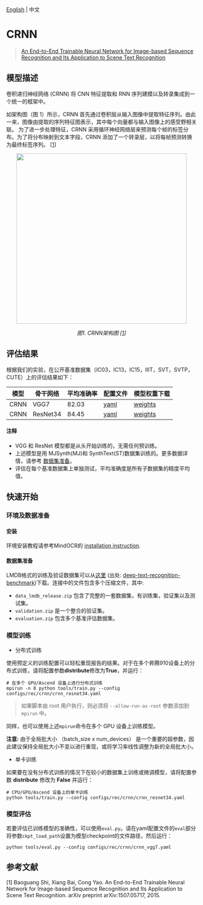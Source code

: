 [English](https://github.com/mindspore-lab/mindocr/blob/main/configs/rec/crnn/README.md) | 中文

# CRNN
<!--- Guideline: use url linked to abstract in ArXiv instead of PDF for fast loading.  -->

> [An End-to-End Trainable Neural Network for Image-based Sequence
Recognition and Its Application to Scene Text Recognition](https://https://arxiv.org/abs/1507.05717)

## 模型描述
<!--- Guideline: Introduce the model and architectures. Cite if you use/adopt paper explanation from others. -->

卷积递归神经网络 (CRNN) 将 CNN 特征提取和 RNN 序列建模以及转录集成到一个统一的框架中。

如架构图（图 1）所示，CRNN 首先通过卷积层从输入图像中提取特征序列。由此一来，图像由提取的序列特征图表示，其中每个向量都与输入图像上的感受野相关联。 为了进一步处理特征，CRNN 采用循环神经网络层来预测每个帧的标签分布。为了将分布映射到文本字段，CRNN 添加了一个转录层，以将每帧预测转换为最终标签序列。 [<a href="#references">1</a>]

<!--- Guideline: If an architecture table/figure is available in the paper, put one here and cite for intuitive illustration. -->

<p align="center">
  <img src="https://user-images.githubusercontent.com/26082447/224601239-a569a1d4-4b29-4fa8-804b-6690cb50caef.PNG" width=450 />
</p>
<p align="center">
  <em> 图1. CRNN架构图 [<a href="#references">1</a>] </em>
</p>

## 评估结果
<!--- Guideline:
Table Format:
- Model: model name in lower case with _ seperator.
- Context: Training context denoted as {device}x{pieces}-{MS mode}, where mindspore mode can be G - graph mode or F - pynative mode with ms function. For example, D910x8-G is for training on 8 pieces of Ascend 910 NPU using graph mode.
- Top-1 and Top-5: Keep 2 digits after the decimal point.
- Params (M): # of model parameters in millions (10^6). Keep 2 digits after the decimal point
- Recipe: Training recipe/configuration linked to a yaml config file. Use absolute url path.
- Download: url of the pretrained model weights. Use absolute url path.
-->

根据我们的实验，在公开基准数据集（IC03，IC13，IC15，IIIT，SVT，SVTP，CUTE）上的评估结果如下：

<div align="center">

| **模型** | **骨干网络** | **平均准确率**  | **配置文件**                                                                                    | **模型权重下载**                                                                                 | 
|---------|------------|---------------|------------------------------------------------------------------------------------------------|--------------------------------------------------------------------------------------------|
| CRNN    | VGG7       | 82.03         | [yaml](https://github.com/mindspore-lab/mindocr/blob/main/configs/rec/crnn/crnn_vgg7.yaml)     | [weights](https://download.mindspore.cn/toolkits/mindocr/crnn/crnn_vgg7-ea7e996c.ckpt)     |
| CRNN    | ResNet34   | 84.45         | [yaml](https://github.com/mindspore-lab/mindocr/blob/main/configs/rec/crnn/crnn_resnet34.yaml) | [weights](https://download.mindspore.cn/toolkits/mindocr/crnn/crnn_resnet34-83f37f07.ckpt) |


</div>

#### 注释
- VGG 和 ResNet 模型都是从头开始训练的，无需任何预训练。
- 上述模型是用 MJSynth(MJ)和 SynthText(ST)数据集训练的。更多数据详情，请参考 [数据集准备](#数据集准备)。
- 评估在每个基准数据集上单独测试，平均准确度是所有子数据集的精度平均值。


## 快速开始
### 环境及数据准备

#### 安装
环境安装教程请参考MindOCR的 [installation instruction](https://github.com/mindspore-lab/mindocr#installation).

#### 数据集准备
LMDB格式的训练及验证数据集可以从[这里](https://www.dropbox.com/sh/i39abvnefllx2si/AAAbAYRvxzRp3cIE5HzqUw3ra?dl=0) (出处: [deep-text-recognition-benchmark](https://github.com/clovaai/deep-text-recognition-benchmark#download-lmdb-dataset-for-traininig-and-evaluation-from-here))下载。连接中的文件包含多个压缩文件，其中:
- `data_lmdb_release.zip` 包含了完整的一套数据集，有训练集，验证集以及测试集。
- `validation.zip` 是一个整合的验证集。
- `evaluation.zip` 包含多个基准评估数据集。

### 模型训练
<!--- Guideline: Avoid using shell script in the command line. Python script preferred. -->

* 分布式训练

使用预定义的训练配置可以轻松重现报告的结果。对于在多个昇腾910设备上的分布式训练，请将配置参数**distribute**修改为**True**，并运行：

```shell
# 在多个 GPU/Ascend 设备上进行分布式训练
mpirun -n 8 python tools/train.py --config configs/rec/crnn/crnn_resnet34.yaml
```
> 如果脚本由 root 用户执行，则必须将 `--allow-run-as-root` 参数添加到 `mpirun` 中。

同样，也可以使用上述`mpirun`命令在多个 GPU 设备上训练模型。

**注意:**  由于全局批大小 （batch_size x num_devices） 是一个重要的超参数，因此建议保持全局批大小不变以进行重现，或将学习率线性调整为新的全局批大小。

* 单卡训练

如果要在没有分布式训练的情况下在较小的数据集上训练或微调模型，请将配置参数 **distribute** 修改为 **False** 并运行：

```shell
# CPU/GPU/Ascend 设备上的单卡训练
python tools/train.py --config configs/rec/crnn/crnn_resnet34.yaml
```

### 模型评估

若要评估已训练模型的准确性，可以使用`eval.py`。请在yaml配置文件的`eval`部分将参数`ckpt_load_path`设置为模型checkpoint的文件路径，然后运行：

```
python tools/eval.py --config configs/rec/crnn/crnn_vgg7.yaml
```

## 参考文献
<!--- Guideline: Citation format GB/T 7714 is suggested. -->

[1] Baoguang Shi, Xiang Bai, Cong Yao. An End-to-End Trainable Neural Network for Image-based Sequence Recognition and Its Application to Scene Text Recognition. arXiv preprint arXiv:1507.05717, 2015.
